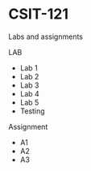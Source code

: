 # CSIT-121
Labs and assignments

LAB
  - Lab 1
  - Lab 2
  - Lab 3
  - Lab 4
  - Lab 5
  - Testing
  
Assignment
  - A1
  - A2
  - A3
